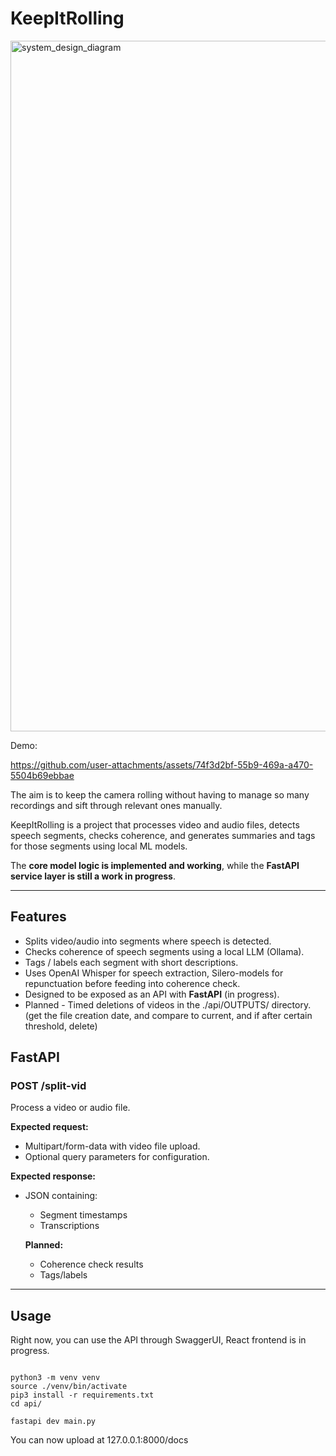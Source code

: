 # KeepItRolling

<img width="1475" height="1105" alt="system_design_diagram" src="https://github.com/user-attachments/assets/7aa595d3-3948-4607-917b-909416c272e8" />

Demo:

https://github.com/user-attachments/assets/74f3d2bf-55b9-469a-a470-5504b69ebbae



The aim is to keep the camera rolling without having to manage so many recordings and sift through relevant ones manually.

KeepItRolling is a project that processes video and audio files, detects speech segments, checks coherence, and generates summaries and tags for those segments using local ML models.

The **core model logic is implemented and working**, while the **FastAPI service layer is still a work in progress**.

---

## Features

- Splits video/audio into segments where speech is detected.  
- Checks coherence of speech segments using a local LLM (Ollama).  
- Tags / labels each segment with short descriptions.  
- Uses OpenAI Whisper for speech extraction, Silero-models for repunctuation before feeding into coherence check.
- Designed to be exposed as an API with **FastAPI** (in progress).
- Planned - Timed deletions of videos in the ./api/OUTPUTS/ directory. (get the file creation date, and compare to current, and if after certain threshold, delete)


## FastAPI

### POST /split-vid
Process a video or audio file.

**Expected request:**
- Multipart/form-data with video file upload.
- Optional query parameters for configuration.

**Expected response:**
- JSON containing:
  - Segment timestamps
  - Transcriptions  

  **Planned:**
  - Coherence check results
  - Tags/labels

---

## Usage

Right now, you can use the API through SwaggerUI, React frontend is in progress.

```

python3 -m venv venv
source ./venv/bin/activate
pip3 install -r requirements.txt
cd api/

fastapi dev main.py

```

You can now upload at 127.0.0.1:8000/docs
